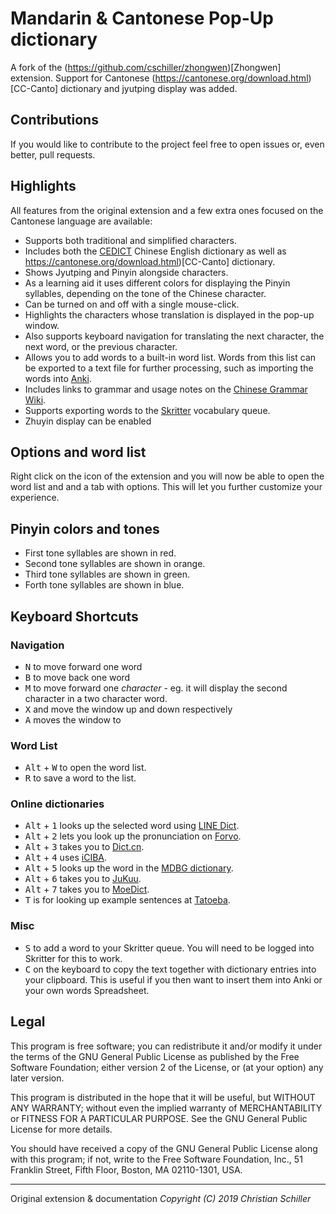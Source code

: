 # Mandarin & Cantonese Pop-Up dictionary

A fork of the (https://github.com/cschiller/zhongwen)[Zhongwen] extension.
Support for Cantonese
(https://cantonese.org/download.html)[CC-Canto] dictionary and jyutping display
was added.

## Contributions

If you would like to contribute to the project feel free to open issues or,
even better, pull requests.

## Highlights

All features from the original extension and a few extra ones focused on the
Cantonese language are available:

- Supports both traditional and simplified characters.
- Includes both the [CEDICT](https://cc-cedict.org/wiki) Chinese English
  dictionary as well as https://cantonese.org/download.html)[CC-Canto]
  dictionary.
- Shows Jyutping and Pinyin alongside characters.
- As a learning aid it uses different colors for displaying the Pinyin
  syllables, depending on the tone of the Chinese character.
- Can be turned on and off with a single mouse-click.
- Highlights the characters whose translation is displayed in the pop-up
  window.
- Also supports keyboard navigation for translating the next character, the
  next word, or the previous character.
- Allows you to add words to a built-in word list. Words from this list can be
  exported to a text file for further processing, such as importing the words
  into [Anki](https://apps.ankiweb.net).
- Includes links to grammar and usage notes on the
  [Chinese Grammar Wiki](https://resources.allsetlearning.com/chinese/grammar).
- Supports exporting words to the [Skritter](https://skritter.com) vocabulary
  queue.
- Zhuyin display can be enabled

## Options and word list

Right click on the icon of the extension and you will now be able to open
the word list and and a tab with options. This will let you further customize
your experience.

## Pinyin colors and tones
- First tone syllables are shown in red.
- Second tone syllables are shown in orange.
- Third tone syllables are shown in green.
- Forth tone syllables are shown in blue.

## Keyboard Shortcuts

### Navigation

- <kbd>N</kbd> to move forward one word
- <kbd>B</kbd> to move back one word
- <kbd>M</kbd> to move forward one *character* - eg. it will display the second
  character in a two character word.
- <kbd>X</kbd> and move the window up and down respectively
- <kbd>A</kbd> moves the window to

### Word List

- <kbd>Alt</kbd> + <kbd>W</kbd> to open the word list.
- <kbd>R</kbd> to save a word to the list.

### Online dictionaries

* <kbd>Alt</kbd> + <kbd>1</kbd> looks up the selected word using [LINE Dict](https://dict.naver.com/linedict/zhendict).
* <kbd>Alt</kbd> + <kbd>2</kbd> lets you look up the pronunciation on [Forvo](https://forvo.com).
* <kbd>Alt</kbd> + <kbd>3</kbd> takes you to [Dict.cn](https://dict.cn).
* <kbd>Alt</kbd> + <kbd>4</kbd> uses [iCIBA](https://www.iciba.com).
* <kbd>Alt</kbd> + <kbd>5</kbd> looks up the word in the [MDBG dictionary](https://mdbg.net).
* <kbd>Alt</kbd> + <kbd>6</kbd> takes you to [JuKuu](https://jukuu.com).
* <kbd>Alt</kbd> + <kbd>7</kbd> takes you to [MoeDict](https://moedict.tw).
* <kbd>T</kbd> is for looking up example sentences at [Tatoeba](https://tatoeba.org).

### Misc

- <kbd>S</kbd> to add a word to your Skritter queue. You will need to be logged into Skritter for this to work.
- <kbd>C</kbd> on the keyboard to copy the text together with dictionary
  entries into your clipboard. This is useful if you then want to insert them
  into Anki or your own words Spreadsheet.

## Legal
This program is free software; you can redistribute it and/or
modify it under the terms of the GNU General Public License
as published by the Free Software Foundation; either version 2
of the License, or (at your option) any later version.

This program is distributed in the hope that it will be useful,
but WITHOUT ANY WARRANTY; without even the implied warranty of
MERCHANTABILITY or FITNESS FOR A PARTICULAR PURPOSE.  See the
GNU General Public License for more details.

You should have received a copy of the GNU General Public License
along with this program; if not, write to the Free Software
Foundation, Inc., 51 Franklin Street, Fifth Floor, Boston, MA  02110-1301, USA.

---

Original extension & documentation
*Copyright (C) 2019 Christian Schiller*
